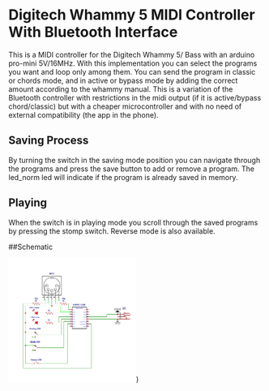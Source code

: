 # Digitech Whammy 5 MIDI Controller With Bluetooth Interface

This is a MIDI controller for the Digitech Whammy 5/ Bass with an arduino pro-mini 5V/16MHz. 
With this implementation you can select the programs you want and loop only among them. You can send the program in classic or chords mode, and in active or bypass mode by adding the correct amount according to the whammy manual. This is a variation of the Bluetooth controller with restrictions in the midi output (if it is active/bypass chord/classic) but with a cheaper microcontroller and with no need of external compatibility (the app in the phone).

## Saving Process

By turning the switch in the saving mode position you can navigate through the programs and press the save button to add or remove a program. The led_norm led will indicate if the program is already saved in memory.

## Playing

When the switch is in playing mode you scroll through the saved programs by pressing the stomp switch. Reverse mode is also available.

##Schematic 


<img src="Images/Schematic.png" width=50% height=50%>)
